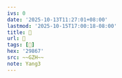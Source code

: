 ```yaml
---
ivs: 0
date: '2025-10-13T11:27:01+08:00'
lastmod: '2025-10-15T17:00:18-08:00'
title: 󰔾
url: 󰔾
tags: [𩡧]
hex: '29867'
src: ~~GZH~~
note: Yang3
---
```


